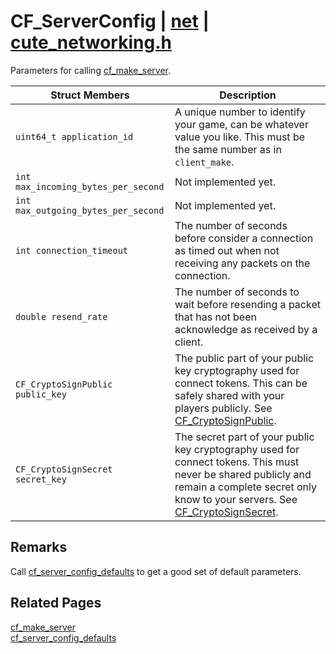 # CF_ServerConfig | [net](https://github.com/RandyGaul/cute_framework/blob/master/docs/net/README.md) | [cute_networking.h](https://github.com/RandyGaul/cute_framework/blob/master/include/cute_networking.h)

Parameters for calling [cf_make_server](https://github.com/RandyGaul/cute_framework/blob/master/docs/net/cf_make_server.md).

Struct Members | Description
--- | ---
`uint64_t application_id` | A unique number to identify your game, can be whatever value you like. This must be the same number as in `client_make`.
`int max_incoming_bytes_per_second` | Not implemented yet.
`int max_outgoing_bytes_per_second` | Not implemented yet.
`int connection_timeout` | The number of seconds before consider a connection as timed out when not receiving any packets on the connection.
`double resend_rate` | The number of seconds to wait before resending a packet that has not been acknowledge as received by a client.
`CF_CryptoSignPublic public_key` | The public part of your public key cryptography used for connect tokens. This can be safely shared with your players publicly. See [CF_CryptoSignPublic](https://github.com/RandyGaul/cute_framework/blob/master/docs/net/cf_cryptosignpublic.md).
`CF_CryptoSignSecret secret_key` | The secret part of your public key cryptography used for connect tokens. This must never be shared publicly and remain a complete secret only know to your servers. See [CF_CryptoSignSecret](https://github.com/RandyGaul/cute_framework/blob/master/docs/net/cf_cryptosignsecret.md).

## Remarks

Call [cf_server_config_defaults](https://github.com/RandyGaul/cute_framework/blob/master/docs/net/cf_server_config_defaults.md) to get a good set of default parameters.

## Related Pages

[cf_make_server](https://github.com/RandyGaul/cute_framework/blob/master/docs/net/cf_make_server.md)  
[cf_server_config_defaults](https://github.com/RandyGaul/cute_framework/blob/master/docs/net/cf_server_config_defaults.md)  
